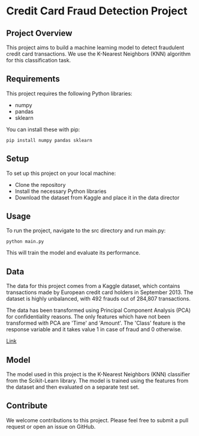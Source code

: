 # Credit Card Fraud Detection Project

## Project Overview
This project aims to build a machine learning model to detect fraudulent credit card transactions. We use the K-Nearest Neighbors (KNN) algorithm for this classification task. 

## Requirements
This project requires the following Python libraries:
- numpy
- pandas
- sklearn

You can install these with pip:
```
pip install numpy pandas sklearn
```

## Setup
To set up this project on your local machine:

- Clone the repository
- Install the necessary Python libraries
- Download the dataset from Kaggle and place it in the data director

## Usage
To run the project, navigate to the src directory and run main.py:

```
python main.py
```

This will train the model and evaluate its performance.

## Data
The data for this project comes from a Kaggle dataset, which contains transactions made by European credit card holders in September 2013. The dataset is highly unbalanced, with 492 frauds out of 284,807 transactions.

The data has been transformed using Principal Component Analysis (PCA) for confidentiality reasons. The only features which have not been transformed with PCA are 'Time' and 'Amount'. The 'Class' feature is the response variable and it takes value 1 in case of fraud and 0 otherwise.

[Link](https://www.kaggle.com/datasets/whenamancodes/fraud-detection)

## Model
The model used in this project is the K-Nearest Neighbors (KNN) classifier from the Scikit-Learn library. The model is trained using the features from the dataset and then evaluated on a separate test set.

## Contribute
We welcome contributions to this project. Please feel free to submit a pull request or open an issue on GitHub.